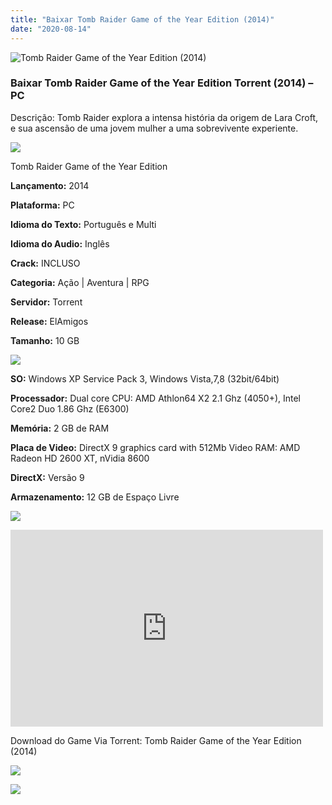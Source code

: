 ```yaml
---
title: "Baixar Tomb Raider Game of the Year Edition (2014)"
date: "2020-08-14"
---
```


![Tomb Raider Game of the Year Edition (2014)](https://1.bp.blogspot.com/-HsYbNWbdoKo/XxyKZ58Z3-I/AAAAAAAABBw/dBP4azjNgrwFv_E3prECdXq4s9RkqzEewCNcBGAsYHQ/s320/poster.jpg "Tomb Raider Game of the Year Edition (2014)")

### Baixar Tomb Raider Game of the Year Edition Torrent (2014) – PC

Descrição: Tomb Raider explora a intensa história da origem de Lara Croft, e sua ascensão de uma jovem mulher a uma sobrevivente experiente.

![](https://1.bp.blogspot.com/-XIAoZor_ewQ/Xt6k8H1cWZI/AAAAAAAAAi0/oGRR_ah4Rf449lfQQZDiX_22jAu7LLnJACPcBGAYYCw/s400/Bot{3b6f25e701f2c276e12462000761d99d36f4f564f6a12c5b7723aa1262fefb9b}25C3{3b6f25e701f2c276e12462000761d99d36f4f564f6a12c5b7723aa1262fefb9b}25A3o{3b6f25e701f2c276e12462000761d99d36f4f564f6a12c5b7723aa1262fefb9b}2Bde{3b6f25e701f2c276e12462000761d99d36f4f564f6a12c5b7723aa1262fefb9b}2BInforma{3b6f25e701f2c276e12462000761d99d36f4f564f6a12c5b7723aa1262fefb9b}25C3{3b6f25e701f2c276e12462000761d99d36f4f564f6a12c5b7723aa1262fefb9b}25A7{3b6f25e701f2c276e12462000761d99d36f4f564f6a12c5b7723aa1262fefb9b}25C3{3b6f25e701f2c276e12462000761d99d36f4f564f6a12c5b7723aa1262fefb9b}25B5es.jpg)

Tomb Raider Game of the Year Edition

**Lançamento:** 2014

**Plataforma:** PC

**Idioma do Texto:** Português e Multi

**Idioma do Audio:** Inglês

**Crack:** INCLUSO

**Categoria:** Ação | Aventura | RPG

**Servidor:** Torrent

**Release:** ElAmigos

**Tamanho:** 10 GB

![](https://1.bp.blogspot.com/-h4INo_OBwls/Xt6lEEMpxNI/AAAAAAAAAi4/JjyyoRDYOagV83dzmOlHFitCwsklVMs6ACPcBGAYYCw/s400/Bot{3b6f25e701f2c276e12462000761d99d36f4f564f6a12c5b7723aa1262fefb9b}25C3{3b6f25e701f2c276e12462000761d99d36f4f564f6a12c5b7723aa1262fefb9b}25A3o{3b6f25e701f2c276e12462000761d99d36f4f564f6a12c5b7723aa1262fefb9b}2Bde{3b6f25e701f2c276e12462000761d99d36f4f564f6a12c5b7723aa1262fefb9b}2BRequisitos.jpg)

**SO:** Windows XP Service Pack 3, Windows Vista,7,8 (32bit/64bit)

**Processador:** Dual core CPU: AMD Athlon64 X2 2.1 Ghz (4050+), Intel Core2 Duo 1.86 Ghz (E6300)

**Memória:** 2 GB de RAM

**Placa de Video:** DirectX 9 graphics card with 512Mb Video RAM: AMD Radeon HD 2600 XT, nVidia 8600

**DirectX:** Versão 9

**Armazenamento:** 12 GB de Espaço Livre

![](https://1.bp.blogspot.com/-rcYyVsnA81c/Xt6lZMZ2XiI/AAAAAAAAAjA/1MF2KKFyKSoUtwrodSDJRdpQoMNmnHOhwCPcBGAYYCw/s400/Bot{3b6f25e701f2c276e12462000761d99d36f4f564f6a12c5b7723aa1262fefb9b}25C3{3b6f25e701f2c276e12462000761d99d36f4f564f6a12c5b7723aa1262fefb9b}25A3o{3b6f25e701f2c276e12462000761d99d36f4f564f6a12c5b7723aa1262fefb9b}2Bde{3b6f25e701f2c276e12462000761d99d36f4f564f6a12c5b7723aa1262fefb9b}2BTrailer.jpg)

<iframe allow="accelerometer; autoplay; encrypted-media; gyroscope; picture-in-picture" allowfullscreen frameborder="0" height="315" src="https://www.youtube.com/embed/nFBrgeSjj-0" width="500"></iframe>

Download do Game Via Torrent: Tomb Raider Game of the Year Edition (2014)

[![](https://1.bp.blogspot.com/-KEcbu5lXdM0/Xu5yX-HgHDI/AAAAAAAAAsY/bBJ6W14NqC4-Ny_0LiwqQPIkTbYzyURcACPcBGAYYCw/s200/CAPA3.jpg)](https://utorrentmegagames.blogspot.com/p/recomendado.html)

[![](https://1.bp.blogspot.com/-Rkir3Cy7E90/XthUbQKV_OI/AAAAAAAAAgU/q6xV1k8mreQnsOAbeImqH6Qi8ahsN2LpACPcBGAYYCw/s1600/Bot{3b6f25e701f2c276e12462000761d99d36f4f564f6a12c5b7723aa1262fefb9b}25C3{3b6f25e701f2c276e12462000761d99d36f4f564f6a12c5b7723aa1262fefb9b}25A3o{3b6f25e701f2c276e12462000761d99d36f4f564f6a12c5b7723aa1262fefb9b}2Bde{3b6f25e701f2c276e12462000761d99d36f4f564f6a12c5b7723aa1262fefb9b}2BDownload.jpg)](022eda27d391c2a8966fb7885c75bb44fc1b7789&dn=Tomb+Raider+GOTY+1.01.748.0+ElAmigos)
